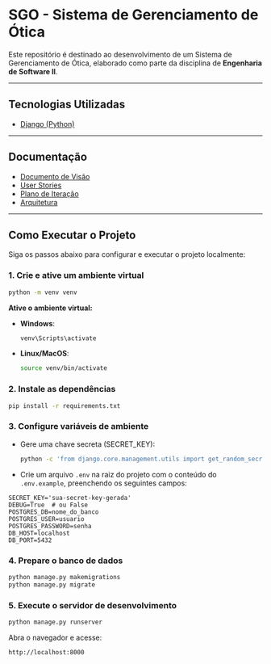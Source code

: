 # SGO - Sistema de Gerenciamento de Ótica

Este repositório é destinado ao desenvolvimento de um Sistema de Gerenciamento de Ótica, elaborado como parte da disciplina de **Engenharia de Software II**.

---

## Tecnologias Utilizadas

- [Django (Python)](https://www.djangoproject.com/)

---

## Documentação

- [Documento de Visão](docs/doc-visao.md)  
- [User Stories](docs/doc-userstories.md)  
- [Plano de Iteração](docs/doc-plano-de-iteracao.md)  
- [Arquitetura](docs/doc-arquitetura.md)  

---

## Como Executar o Projeto

Siga os passos abaixo para configurar e executar o projeto localmente:

### 1. Crie e ative um ambiente virtual

```bash
python -m venv venv
```

**Ative o ambiente virtual:**

- **Windows**:
  ```bash
  venv\Scripts\activate
  ```
- **Linux/MacOS**:
  ```bash
  source venv/bin/activate
  ```

### 2. Instale as dependências

```bash
pip install -r requirements.txt
```

### 3. Configure variáveis de ambiente

- Gere uma chave secreta (SECRET_KEY):

  ```bash
  python -c 'from django.core.management.utils import get_random_secret_key; print(get_random_secret_key())'
  ```

- Crie um arquivo `.env` na raiz do projeto com o conteúdo do `.env.example`, preenchendo os seguintes campos:

```env
SECRET_KEY='sua-secret-key-gerada'
DEBUG=True  # ou False
POSTGRES_DB=nome_do_banco
POSTGRES_USER=usuario
POSTGRES_PASSWORD=senha
DB_HOST=localhost
DB_PORT=5432
```

### 4. Prepare o banco de dados

```bash
python manage.py makemigrations
python manage.py migrate
```

### 5. Execute o servidor de desenvolvimento

```bash
python manage.py runserver
```

Abra o navegador e acesse:

```
http://localhost:8000
```
